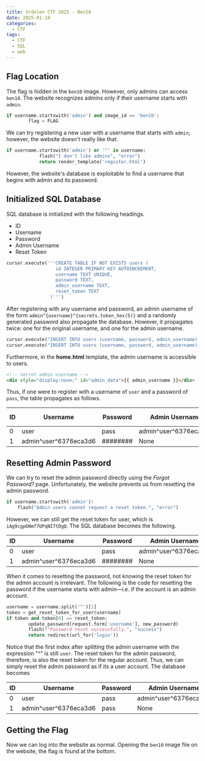 ```yaml
---
title: Srdnlen CTF 2025 - Ben10
date: 2025-01-18
categories:
  - CTF
tags:
  - CTF
  - SQL
  - web
---
```

## Flag Location

The flag is hidden in the `ben10` image. However, only admins can access `ben10`. The website recognizes admins only if their username starts with `admin`.

```python
if username.startswith('admin') and image_id == 'ben10':
        flag = FLAG
```

We can try registering a new user with a username that starts with `admin`; however, the website doesn't really like that.

```python
if username.startswith('admin') or '^' in username:
            flash("I don't like admins", "error")
            return render_template('register.html')
```

However, the website's database is exploitable to find a username that begins with admin and its password.

## Initialized SQL Database

SQL database is initialized with the following headings.

- ID
- Username
- Password
- Admin Username
- Reset Token

```python
cursor.execute('''CREATE TABLE IF NOT EXISTS users (
                  id INTEGER PRIMARY KEY AUTOINCREMENT,
                  username TEXT UNIQUE,
                  password TEXT,
                  admin_username TEXT,
                  reset_token TEXT
                )''')
```

After registering with any username and password, an admin username of the form `admin^{username}^{secrets.token_hex(5)}` and a randomly generated password also propagate the database. However, it propagates twice: one for the original username, and one for the admin username.

```python
cursor.execute("INSERT INTO users (username, password, admin_username) VALUES (?, ?, ?)", (username, password, admin_username))
cursor.execute("INSERT INTO users (username, password, admin_username) VALUES (?, ?, ?)", (admin_username, admin_password, None))
```

Furthermore, in the **home.html** template, the admin username is accessible to users.

```html
<!-- secret admin username -->
<div style="display:none;" id="admin_data">{{ admin_username }}</div>
```

Thus, if one were to register with a username of `user` and a password of `pass`, the table propagates as follows.

| ID  | Username              | Password | Admin Username        | Reset Token |
| --- | --------------------- | -------- | --------------------- | ----------- |
| 0   | user                  | pass     | admin^user^6376eca3d6 |             |
| 1   | admin^user^6376eca3d6 | ######## | None                  |             |

## Resetting Admin Password

We can try to reset the admin password directly using the *Forgot Password?* page. Unfortunately, the website prevents us from resetting the admin password.

```python
if username.startswith('admin'):
	flash("Admin users cannot request a reset token.", "error")
```

However, we can still get the reset token for user, which is `iAg9cgp6Nmf7UPqNI7tDgQ`. The SQL database becomes the following.

| ID  | Username              | Password | Admin Username        | Reset Token            |
| --- | --------------------- | -------- | --------------------- | ---------------------- |
| 0   | user                  | pass     | admin^user^6376eca3d6 | iAg9cgp6Nmf7UPqNI7tDgQ |
| 1   | admin^user^6376eca3d6 | ######## | None                  |                        |

When it comes to resetting the password, not knowing the reset token for the admin account is irrelevant. The following is the code for resetting the password if the username starts with admin—i.e. if the account is an admin account.

```python
username = username.split('^')[1]
token = get_reset_token_for_user(username)
if token and token[0] == reset_token:
		update_password(request.form['username'], new_password)
		flash(f"Password reset successfully.", "success")
		return redirect(url_for('login'))
```

Notice that the first index after splitting the admin username with the expression "^" is still `user`. The reset token for the admin password, therefore, is also the reset token for the regular account. Thus, we can simply reset the admin password as if its a user account. The database becomes

| ID  | Username              | Password | Admin Username        | Reset Token            |
| --- | --------------------- | -------- | --------------------- | ---------------------- |
| 0   | user                  | pass     | admin^user^6376eca3d6 | iAg9cgp6Nmf7UPqNI7tDgQ |
| 1   | admin^user^6376eca3d6 | pass     | None                  | iAg9cgp6Nmf7UPqNI7tDgQ |

## Getting the Flag

Now we can log into the website as normal. Opening the `ben10` image file on the website, the flag is found at the bottom.
